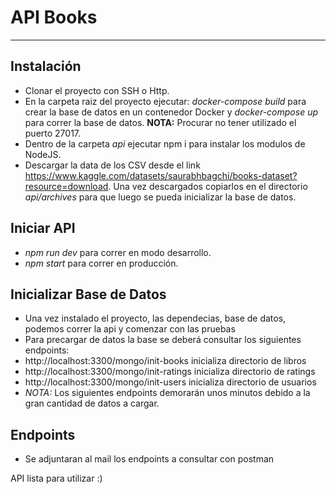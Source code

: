 # API Books

<hr />

## Instalación

- Clonar el proyecto con SSH o Http.
- En la carpeta raiz del proyecto ejecutar: _docker-compose build_ para crear la base de datos en un contenedor Docker y _docker-compose up_ para correr la base de datos. **NOTA:** Procurar no tener utilizado el puerto 27017.
- Dentro de la carpeta _api_ ejecutar npm i para instalar los modulos de NodeJS.
- Descargar la data de los CSV desde el link https://www.kaggle.com/datasets/saurabhbagchi/books-dataset?resource=download. Una vez descargados copiarlos en el directorio _api/archives_ para que luego se pueda inicializar la base de datos.

## Iniciar API

- _npm run dev_ para correr en modo desarrollo.
- _npm start_ para correr en producción.

## Inicializar Base de Datos

- Una vez instalado el proyecto, las dependecias, base de datos, podemos correr la api y comenzar con las pruebas
- Para precargar de datos la base se deberá consultar los siguientes endpoints:
- http://localhost:3300/mongo/init-books inicializa directorio de libros
- http://localhost:3300/mongo/init-ratings inicializa directorio de ratings
- http://localhost:3300/mongo/init-users inicializa directorio de usuarios
- _NOTA:_ Los siguientes endpoints demorarán unos minutos debido a la gran cantidad de datos a cargar.

## Endpoints

- Se adjuntaran al mail los endpoints a consultar con postman

API lista para utilizar :)
